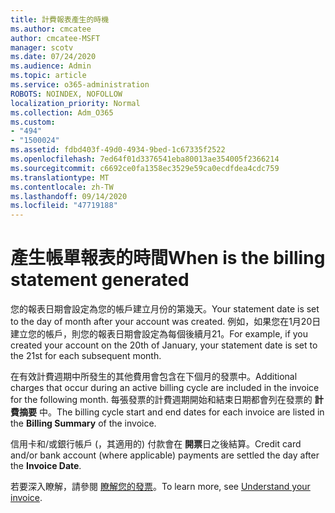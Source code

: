 ```yaml
---
title: 計費報表產生的時機
ms.author: cmcatee
author: cmcatee-MSFT
manager: scotv
ms.date: 07/24/2020
ms.audience: Admin
ms.topic: article
ms.service: o365-administration
ROBOTS: NOINDEX, NOFOLLOW
localization_priority: Normal
ms.collection: Adm_O365
ms.custom:
- "494"
- "1500024"
ms.assetid: fdbd403f-49d0-4934-9bed-1c67335f2522
ms.openlocfilehash: 7ed64f01d3376541eba80013ae354005f2366214
ms.sourcegitcommit: c6692ce0fa1358ec3529e59ca0ecdfdea4cdc759
ms.translationtype: MT
ms.contentlocale: zh-TW
ms.lasthandoff: 09/14/2020
ms.locfileid: "47719188"
---
```

# <a name="when-is-the-billing-statement-generated"></a><span data-ttu-id="4e835-102">產生帳單報表的時間</span><span class="sxs-lookup"><span data-stu-id="4e835-102">When is the billing statement generated</span></span>

<span data-ttu-id="4e835-103">您的報表日期會設定為您的帳戶建立月份的第幾天。</span><span class="sxs-lookup"><span data-stu-id="4e835-103">Your statement date is set to the day of month after your account was created.</span></span> <span data-ttu-id="4e835-104">例如，如果您在1月20日建立您的帳戶，則您的報表日期會設定為每個後續月21。</span><span class="sxs-lookup"><span data-stu-id="4e835-104">For example, if you created your account on the 20th of January, your statement date is set to the 21st for each subsequent month.</span></span>

<span data-ttu-id="4e835-105">在有效計費週期中所發生的其他費用會包含在下個月的發票中。</span><span class="sxs-lookup"><span data-stu-id="4e835-105">Additional charges that occur during an active billing cycle are included in the invoice for the following month.</span></span> <span data-ttu-id="4e835-106">每張發票的計費週期開始和結束日期都會列在發票的 **計費摘要** 中。</span><span class="sxs-lookup"><span data-stu-id="4e835-106">The billing cycle start and end dates for each invoice are listed in the **Billing Summary** of the invoice.</span></span>

<span data-ttu-id="4e835-107">信用卡和/或銀行帳戶 (，其適用的) 付款會在 **開票**日之後結算。</span><span class="sxs-lookup"><span data-stu-id="4e835-107">Credit card and/or bank account (where applicable) payments are settled the day after the **Invoice Date**.</span></span>
  
<span data-ttu-id="4e835-108">若要深入瞭解，請參閱 [瞭解您的發票](https://docs.microsoft.com/microsoft-365/commerce/billing-and-payments/understand-your-invoice2)。</span><span class="sxs-lookup"><span data-stu-id="4e835-108">To learn more, see [Understand your invoice](https://docs.microsoft.com/microsoft-365/commerce/billing-and-payments/understand-your-invoice2).</span></span>